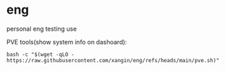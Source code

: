 # eng
personal eng testing use

PVE tools(show system info on dashoard):
```
bash -c "$(wget -qLO - https://raw.githubusercontent.com/xangin/eng/refs/heads/main/pve.sh)"
```
